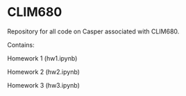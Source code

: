# CLIM680

Repository for all code on Casper associated with CLIM680.

Contains:
  
  Homework 1 (hw1.ipynb)
  
  Homework 2 (hw2.ipynb)

  Homework 3 (hw3.ipynb)
